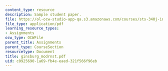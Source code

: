```yaml
---
content_type: resource
description: Sample student paper.
file: https://ol-ocw-studio-app-qa.s3.amazonaws.com/courses/sts-340j-introduction-to-the-history-of-technology-fall-2006/c09256901a69fb4eeaed321f566f96eb_ginsburg_modrnst.pdf
file_type: application/pdf
learning_resource_types:
- Assignments
ocw_type: OCWFile
parent_title: Assignments
parent_type: CourseSection
resourcetype: Document
title: ginsburg_modrnst.pdf
uid: c0925690-1a69-fb4e-eaed-321f566f96eb
---
```

